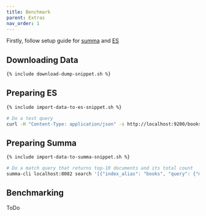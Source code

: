 ```yaml
---
title: Benchmark
parent: Extras
nav_order: 1
---
```


Firstly, follow setup guide for [summa](/summa/quick-start#setup) and [ES](https://www.elastic.co/guide/en/elasticsearch/reference/current/install-elasticsearch.html)

## Downloading Data

```bash
{% include download-dump-snippet.sh %}
```

## Preparing ES

```bash 
{% include import-data-to-es-snippet.sh %}

# Do a test query
curl -H "Content-Type: application/json" -s http://localhost:9200/books/_search '{"query": { "match": {"message": {"query": "this is a test"}}}}'
```

## Preparing Summa

```bash
{% include import-data-to-summa-snippet.sh %}

# Do a match query that returns top-10 documents and its total count
summa-cli localhost:8082 search '[{"index_alias": "books", "query": {"match": {"value": "astronomy"}}, "collectors": [{"top_docs": {"limit": 10}}, {"count": {}}]}]'
```

## Benchmarking
ToDo